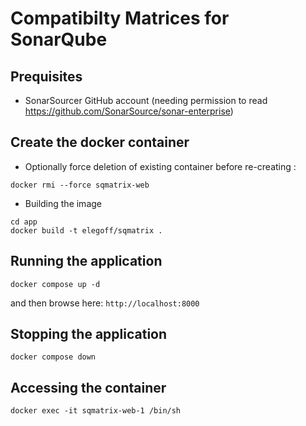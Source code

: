 # Compatibilty Matrices for SonarQube

## Prequisites

- SonarSourcer GitHub account
  (needing permission to read https://github.com/SonarSource/sonar-enterprise)

## Create the docker container

- Optionally force deletion of existing container before re-creating :

`docker rmi --force sqmatrix-web`

- Building the image

```
cd app
docker build -t elegoff/sqmatrix .
```

## Running the application

```
docker compose up -d
```

and then browse here: `http://localhost:8000`

## Stopping the application

```
docker compose down
```

## Accessing the container

```
docker exec -it sqmatrix-web-1 /bin/sh
```
